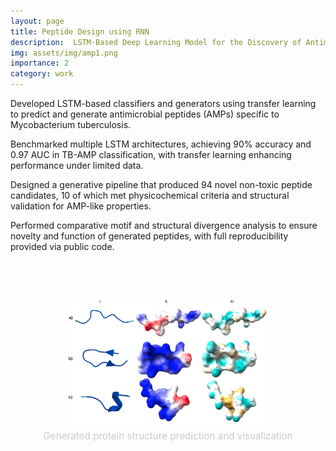 ```yaml
---
layout: page
title: Peptide Design using RNN
description:  LSTM-Based Deep Learning Model for the Discovery of Antimicrobial Peptides Targeting Mycobacterium tuberculosis
img: assets/img/amp1.png
importance: 2
category: work
---
```


<!-- [Publication](https://www.biorxiv.org/content/10.1101/2025.01.13.632698v1.abstract) -->

Developed LSTM-based classifiers and generators using transfer learning to predict and generate antimicrobial peptides (AMPs) specific to Mycobacterium tuberculosis.

Benchmarked multiple LSTM architectures, achieving 90% accuracy and 0.97 AUC in TB-AMP classification, with transfer learning enhancing performance under limited data.

Designed a generative pipeline that produced 94 novel non-toxic peptide candidates, 10 of which met physicochemical criteria and structural validation for AMP-like properties.

Performed comparative motif and structural divergence analysis to ensure novelty and function of generated peptides, with full reproducibility provided via public code.

<br>

<div style="display: flex; justify-content: center; gap: 2em; margin-top: 2em; text-align: center; flex-wrap: nowrap;">

  <div>
    <img src="/assets/img/amp1.png" alt="TOAST Image 1" style="width: 320px; margin: 1em; border-radius: 4px;">
    <p style="color: #ccc; font-size: 0.95rem; margin-top: -0.5em;">Generated protein structure prediction and visualization</p>
  </div>

</div>